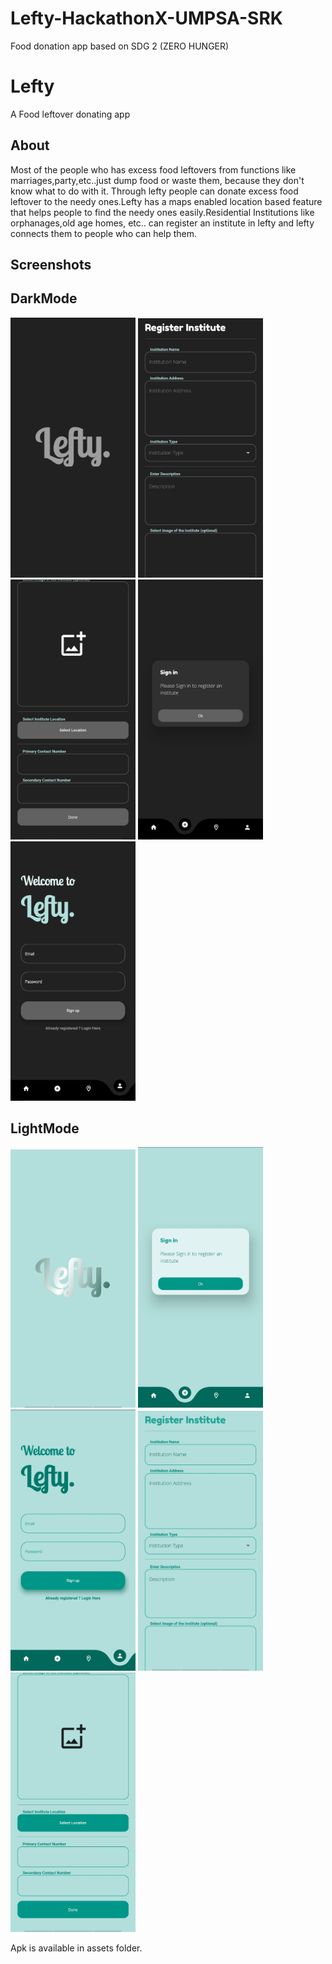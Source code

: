 # Lefty-HackathonX-UMPSA-SRK
Food donation app based on SDG 2 (ZERO HUNGER)


# Lefty

A Food leftover donating app

## About

Most of the people who has excess food leftovers from functions like marriages,party,etc..just dump food or waste them, because they don't know what to do with it. Through lefty people can donate
excess food leftover to the needy ones.Lefty has a maps enabled location based feature that helps people to find the needy ones easily.Residential Institutions like orphanages,old age homes,
etc.. can register an institute in lefty and lefty connects them to people who can help them.

## Screenshots

## DarkMode

<p float="left">
  <img src="Lefty-SRK/assets/Screenshots/1.jpg" width="200" />
  <img src="Lefty-SRK/assets/Screenshots/9.jpg" width="200" />
  <img src="Lefty-SRK/assets/Screenshots/10.jpg" width="200" />
  <img src="Lefty-SRK/assets/Screenshots/11.jpg" width="200" />
  <img src="Lefty-SRK/assets/Screenshots/12.jpg" width="200" />
</p>

## LightMode

<p float="left">
  <img src="Lefty-SRK/assets/Screenshots/13.jpg" width="200" />
  <img src="Lefty-SRK/assets/Screenshots/17.jpg" width="200" />
  <img src="Lefty-SRK/assets/Screenshots/18.jpg" width="200" />
  <img src="Lefty-SRK/assets/Screenshots/22.jpg" width="200" />
  <img src="Lefty-SRK/assets/Screenshots/23.jpg" width="200" />
  
</p>

Apk is available in assets folder.
